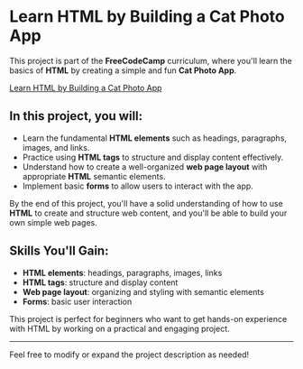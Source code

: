 # Learn HTML by Building a Cat Photo App

This project is part of the **FreeCodeCamp** curriculum, where you'll learn the basics of **HTML** by creating a simple and fun **Cat Photo App**.

[Learn HTML by Building a Cat Photo App](https://freecodecamp-responsive-web-design.github.io/learn-html-by-building-a-cat-photo-app/)

## In this project, you will:
- Learn the fundamental **HTML elements** such as headings, paragraphs, images, and links.
- Practice using **HTML tags** to structure and display content effectively.
- Understand how to create a well-organized **web page layout** with appropriate **HTML** semantic elements.
- Implement basic **forms** to allow users to interact with the app.

By the end of this project, you'll have a solid understanding of how to use **HTML** to create and structure web content, and you'll be able to build your own simple web pages.

## Skills You'll Gain:
- **HTML elements**: headings, paragraphs, images, links
- **HTML tags**: structure and display content
- **Web page layout**: organizing and styling with semantic elements
- **Forms**: basic user interaction

This project is perfect for beginners who want to get hands-on experience with HTML by working on a practical and engaging project.

---

Feel free to modify or expand the project description as needed!
